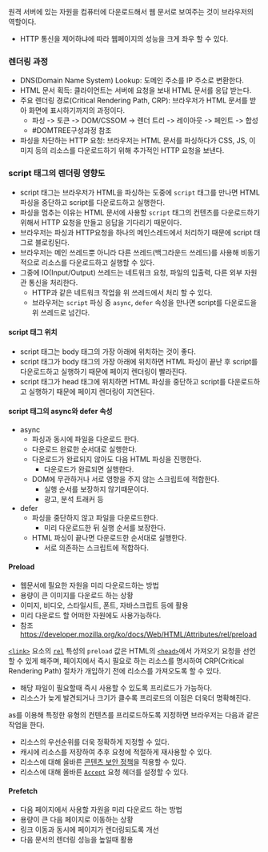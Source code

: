 원격 서버에 있는 자원을 컴퓨터에 다운로드해서 웹 문서로 보여주는 것이 브라우저의 역할이다.
- HTTP 통신을 제어하냐에 따라 웹페이지의 성능을 크게 좌우 할 수 있다.

### 렌더링 과정

- DNS(Domain Name System) Lookup: 도메인 주소를 IP 주소로 변환한다.
- HTML 문서 획득: 클라이언트는 서버에 요청을 보내 HTML 문서를 응답 받는다.
- 주요 렌더링 경로(Critical Rendering Path, CRP): 브라우저가 HTML 문서를 받아 화면에 표시하기까지의 과정이다.
	- 파싱 -> 토큰 -> DOM/CSSOM -> 렌더 트리 -> 레이아웃 -> 페인트 -> 합성
	- #DOMTREE구성과정 참조
- 파싱을 차단하는 HTTP 요청: 브라우저는 HTML 문서를 파싱하다가 CSS, JS, 이미지 등의 리소스를 다운로드하기 위해 추가적인 HTTP 요청을 보낸다.

### script 태그의 렌더링 영향도

- script 태그는 브라우저가 HTML을 파싱하는 도중에 `script` 태그를 만나면 HTML 파싱을 중단하고 script를 다운로드하고 실행한다.
- 파싱을 멈추는 이유는 HTML 문서에 사용할 `script` 태그의 컨텐츠를 다운로드하기 위해서 HTTP 요청을 만들고 응답을 기다리기 때문이다.
- 브라우저는 파싱과 HTTP요청을 하나의 메인스레드에서 처리하기 때문에 script 태그로 블로킹된다.
- 브라우저는 메인 쓰레드뿐 아니라 다른 쓰레드(백그라운드 쓰레드)를 사용해 비동기적으로 리소스를 다운로드하고 실행할 수 있다.
- 그중에 IO(Input/Output) 쓰레드는 네트워크 요청, 파일의 입출력, 다른 외부 자원관 통신을 처리한다.
	- HTTP과 같은 네트워크 작업을 위 쓰레드에서 처리 할 수 있다.
	- 브라우저는 `script` 파싱 중 `async`, `defer` 속성을 만나면 script를 다운로드을 위 쓰레드로 넘긴다. 
#### script 태그 위치

- script 태그는 body 태그의 가장 아래에 위치하는 것이 좋다.
- script 태그가 body 태그의 가장 아래에 위치하면 HTML 파싱이 끝난 후 script를 다운로드하고 실행하기 때문에 페이지 렌더링이 빨라진다.
- script 태그가 head 태그에 위치하면 HTML 파싱을 중단하고 script를 다운로드하고 실행하기 때문에 페이지 렌더링이 지연된다.

#### script 태그의 async와 defer 속성

- async
	- 파싱과 동시에 파일을 다운로드 한다.
	- 다운로드 완료한 순서대로 실행한다.
	- 다운로드가 완료되지 않아도 다음 HTML 파싱을 진행한다.
		- 다운로드가 완료되면 실행한다.
	- DOM에 무관하거나 서로 영향을 주지 않는 스크립트에 적합한다.
		- 실행 순서를 보장하지 않기때문이다.
		- 광고, 분석 트래커 등
- defer
	- 파싱을 중단하지 않고 파일을 다운로드한다.
		- 미리 다운로드한 뒤 실행 순서를 보장한다.
	- HTML 파싱이 끝나면 다운로드한 순서대로 실행한다.
		- 서로 의존하는 스크립트에 적합하다.

#### Preload

- 웹문서에 필요한 자원을 미리 다운로드하는 방법
- 용량이 큰 이미지를 다운로드 하는 상황
- 이미지, 비디오, 스타일시트, 폰트, 자바스크립트 등에 활용
- 미리 다운로드 할 어떠한 자원에도 사용가능하다.
- 참조 https://developer.mozilla.org/ko/docs/Web/HTML/Attributes/rel/preload

[`<link>`](https://developer.mozilla.org/ko/docs/Web/HTML/Element/link) 요소의 [`rel`](https://developer.mozilla.org/ko/docs/Web/HTML/Element/link#rel) 특성의 `preload` 값은 HTML의 [`<head>`](https://developer.mozilla.org/ko/docs/Web/HTML/Element/head)에서 가져오기 요청을 선언할 수 있게 해주며, 페이지에서 즉시 필요로 하는 리소스를 명시하여 CRP(Critical Rendering Path) 절차가 개입하기 전에 리소스를 가져오도록 할 수 있다.

- 해당 파일이 필요할때 즉시 사용할 수 있도록 프리로드가 가능하다.
- 리소스가 늦게 발견되거나 크기가 클수록 프리로드의 이점은 더욱더 명확해진다.

as를 이용해 특정한 유형의 컨텐츠를 프리로드하도록 지정하면 브라우저는 다음과 같은 작업을 한다.
- 리소스의 우선순위를 더욱 정확하게 지정할 수 있다.
- 캐시에 리소스를 저장하여 추후 요청에 적절하게 재사용할 수 있다.
- 리소스에 대해 올바른 [콘텐츠 보안 정책](https://developer.mozilla.org/ko/docs/Web/HTTP/CSP)을 적용할 수 있다.
- 리소스에 대해 올바른 [`Accept`](https://developer.mozilla.org/ko/docs/Web/HTTP/Headers/Accept) 요청 헤더를 설정할 수 있다.

#### Prefetch

- 다음 페이지에서 사용할 자원을 미리 다운로드 하는 방법
- 용량이 큰 다음 페이지로 이동하는 상황
- 링크 이동과 동시에 페이지가 렌더링되도록 개선
- 다음 문서의 렌더링 성능을 높일때 활용